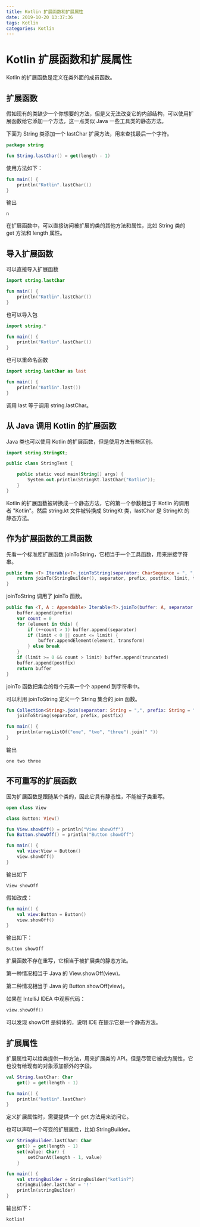 ```yaml
---
title: Kotlin 扩展函数和扩展属性
date: 2019-10-20 13:37:36
tags: Kotlin
categories: Kotlin
---
```


# Kotlin 扩展函数和扩展属性

Kotlin 的扩展函数是定义在类外面的成员函数。

## 扩展函数

假如现有的类缺少一个你想要的方法，但是又无法改变它的内部结构，可以使用扩展函数给它添加一个方法，这一点类似 Java 一些工具类的静态方法。

下面为 String 类添加一个 lastChar 扩展方法，用来查找最后一个字符。

```kotlin
package string

fun String.lastChar() = get(length - 1)
```

使用方法如下：

```kotlin
fun main() {
    println("Kotlin".lastChar())
}
```

输出

```
n
```

在扩展函数中，可以直接访问被扩展的类的其他方法和属性，比如 String 类的 get 方法和 length 属性。

## 导入扩展函数

可以直接导入扩展函数

```kotlin
import string.lastChar

fun main() {
    println("Kotlin".lastChar())
}
```

也可以导入包

```kotlin
import string.*

fun main() {
    println("Kotlin".lastChar())
}
```

也可以重命名函数

```kotlin
import string.lastChar as last

fun main() {
    println("Kotlin".last())
}
```

调用 last 等于调用 string.lastChar。

## 从 Java 调用 Kotlin 的扩展函数

Java 类也可以使用 Kotlin 的扩展函数，但是使用方法有些区别。

```kotlin
import string.StringKt;

public class StringTest {

    public static void main(String[] args) {
        System.out.println(StringKt.lastChar("Kotlin"));
    }
}
```

Kotlin 的扩展函数被转换成一个静态方法，它的第一个参数相当于 Kotlin 的调用者 "Kotlin"。然后 string.kt 文件被转换成 StringKt 类，lastChar 是 StringKt 的静态方法。

## 作为扩展函数的工具函数

先看一个标准库扩展函数 joinToString，它相当于一个工具函数，用来拼接字符串。

```kotlin
public fun <T> Iterable<T>.joinToString(separator: CharSequence = ", ", prefix: CharSequence = "", postfix: CharSequence = "", limit: Int = -1, truncated: CharSequence = "...", transform: ((T) -> CharSequence)? = null): String {
    return joinTo(StringBuilder(), separator, prefix, postfix, limit, truncated, transform).toString()
}
```

joinToString 调用了 joinTo 函数。

```kotlin
public fun <T, A : Appendable> Iterable<T>.joinTo(buffer: A, separator: CharSequence = ", ", prefix: CharSequence = "", postfix: CharSequence = "", limit: Int = -1, truncated: CharSequence = "...", transform: ((T) -> CharSequence)? = null): A {
    buffer.append(prefix)
    var count = 0
    for (element in this) {
        if (++count > 1) buffer.append(separator)
        if (limit < 0 || count <= limit) {
            buffer.appendElement(element, transform)
        } else break
    }
    if (limit >= 0 && count > limit) buffer.append(truncated)
    buffer.append(postfix)
    return buffer
}
```

joinTo 函数把集合的每个元素一个个 append 到字符串中。

可以利用 joinToString 定义一个 String 集合的 join 函数。

```kotlin
fun Collection<String>.join(separator: String = ",", prefix: String = "", postfix: String = "") =
    joinToString(separator, prefix, postfix)
```

```kotlin
fun main() {
    println(arrayListOf("one", "two", "three").join(" "))
}
```

输出

```
one two three
```

## 不可重写的扩展函数

因为扩展函数是跟随某个类的，因此它具有静态性，不能被子类重写。

```kotlin
open class View

class Button: View()

fun View.showOff() = println("View showOff")
fun Button.showOff() = println("Button showOff")

fun main() {
    val view:View = Button()
    view.showOff()
}
```

输出如下

```
View showOff
```

假如改成：

```kotlin
fun main() {
    val view:Button = Button()
    view.showOff()
}
```

输出如下：

```
Button showOff
```

扩展函数不存在重写，它相当于被扩展类的静态方法。

第一种情况相当于 Java 的 View.showOff(view)。

第二种情况相当于 Java 的 Button.showOff(view)。

如果在 IntelliJ IDEA 中观察代码：

```kotlin
view.showOff()
```

可以发现 showOff 是斜体的，说明 IDE 在提示它是一个静态方法。

## 扩展属性

扩展属性可以给类提供一种方法，用来扩展类的 API。但是尽管它被成为属性，它也没有给现有的对象添加额外的字段。


```kotlin
val String.lastChar: Char
    get() = get(length - 1)

fun main() {
    println("kotlin".lastChar)
}
```

定义扩展属性时，需要提供一个 get 方法用来访问它。


也可以声明一个可变的扩展属性，比如 StringBuilder。

```kotlin
var StringBuilder.lastChar: Char
    get() = get(length - 1)
    set(value: Char) {
        setCharAt(length - 1, value)
    }

fun main() {
    val stringBuilder = StringBuilder("kotlin?")
    stringBuilder.lastChar = '!'
    println(stringBuilder)
}
```

输出如下：

```
kotlin!
```